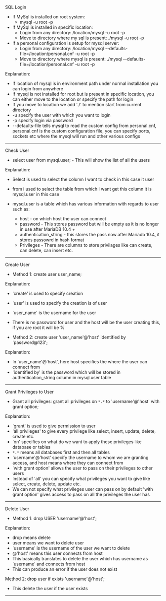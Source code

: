 SQL Login

- If MySql is installed on root system:
	* mysql -u root -p
- If MySql is installed in specific location:
	* Login from any directory: /location/mysql -u root -p
	* Move to directory where my sql is present: ./mysql -u root -p
- If a personal configuration is setup for mysql server:
	* Login from any directory: /location/mysql --defaults-file=/location/personal.cnf -u root -p
	* Move to directory where mysql is present: ./mysql --defaults-file=/location/personal.cnf -u root -p

Explanation: 

- If location of mysql is in environment path under normal installation you can login from anywhere
- If mysql is not installed for root but is present in specific location, you can either move to the location or specify the path for login
- If you move to location we add './' to mention start from current directory
- -u specify the user with which you want to login
- -p specify login via password
- --defaults-file tells mysql to read the custom config from personal.cnf, personal.cnf is the custom configuration file, you can specify ports, sockets etc where the mysql will run and other various configs

---------------------------------------------------------------------------------
 
Check User

- select user from mysql.user; - This will show the list of all the users

Explanation:

- Select is used to select the column I want to check in this case it user
- from i used to select the table from which I want get this column it is mysql.user in this case

- mysql.user is a table which has various information with regards to user such as:
	* host - on which host the user can connect
	* password - This stores password but will be empty as it is no longer in use after MariaDB 10.4 +
	* authentication_string - this stores the pass now after Mariadb 10.4, it stores passowrd in hash format
	* Privileges - There are columns to store privilages like can create, can delete, can insert etc.


---------------------------------------------------------------------------------

Create User

- Method 1: create user user_name;

Explanation:

- 'create' is used to specify creation
- 'user' is used to specify the creation is of user
- 'user_name' is the username for the user 
- There is no password for user and the host will be the user creating this, if you are root it will be %

- Method 2: create user 'user_name'@'host' identified by 'password@123';

Explanation:

- In 'user_name'@'host', here host specifies the where the user can connect from
- 'identified by' is the password which will be stored in authentication_string column in mysql.user table
 
----------------------------------------------------------------------------------

Grant Privileges to User

- Grant all privileges: grant all privileges on `*.*` to 'username'@'host' with grant option;

Explanation:

- 'grant' is used to give permission to user
- 'all privileges' to give every privilege like select, insert, update, delete, create etc.
- 'on' specifies on what do we want to apply these privileges like database or tables
- `*.*` means all databases first and then all tables
- 'username'@'host' specify the username to whom we are granting access, and host means where they can connect from
- 'with grant option' allows the user to pass on their privileges to other users
- Instead of 'all' you can specify what privileges you want to give like select, create, delete, update etc.
- We can not specify what privileges user can pass on by default 'with grant option' gives access to pass on all the privileges the user has

-----------------------------------------------------------------------------------

Delete User

- Method 1: drop USER 'username'@'host';

Explanation:

- drop means delete
- user means we want to delete user
- 'username' is the username of the user we want to delete
- @'host' means this user connects from host
- This basically translates to delete the user which has username as 'username' and connects from host
- This can produce an error if the user does not exist

Method 2: drop user if exists 'username'@'host';

- This delete the user if the user exists

------------------------------------------------------------------------------------

 
